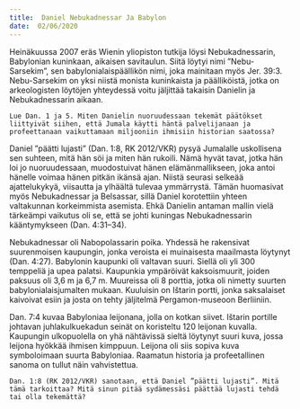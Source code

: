 ```yaml
---
title:  Daniel Nebukadnessar Ja Babylon
date:  02/06/2020
---
```


Heinäkuussa 2007 eräs Wienin yliopiston tutkija löysi Nebukadnessarin, Babylonian kuninkaan, aikaisen savitaulun. Siitä löytyi nimi ”Nebu-Sarsekim”, sen babylonialaispäällikön nimi, joka mainitaan myös Jer. 39:3. Nebu-Sarsekim on yksi niistä monista kuninkaista ja päälliköistä, jotka on arkeologisten löytöjen yhteydessä voitu jäljittää takaisin Danielin ja Nebukadnessarin aikaan.

`Lue Dan. 1 ja 5. Miten Danielin nuoruudessaan tekemät päätökset liittyivät siihen, että Jumala käytti häntä palvelijanaan ja profeettanaan vaikuttamaan miljooniin ihmisiin historian saatossa?`

Daniel ”päätti lujasti” (Dan. 1:8, RK 2012/VKR) pysyä Jumalalle uskollisena sen suhteen, mitä hän söi ja miten hän rukoili. Nämä hyvät tavat, jotka hän loi jo nuoruudessaan, muodostuivat hänen elämänmallikseen, joka antoi hänelle voimaa hänen pitkän ikänsä ajan. Niistä seurasi selkeää ajattelukykyä, viisautta ja ylhäältä tulevaa ymmärrystä. Tämän huomasivat myös Nebukadnessar ja Belsassar, sillä Daniel korotettiin yhteen valtakunnan korkeimmista asemista. Ehkä Danielin antaman mallin vielä tärkeämpi vaikutus oli se, että se johti kuningas Nebukadnessarin kääntymykseen (Dan. 4:31–34).

Nebukadnessar oli Nabopolassarin poika. Yhdessä he rakensivat suurenmoisen kaupungin, jonka veroista ei muinaisesta maailmasta löytynyt (Dan. 4:27). Babylonin kaupunki oli valtavan suuri. Siellä oli yli 300 temppeliä ja upea palatsi. Kaupunkia ympäröivät kaksoismuurit, joiden paksuus oli 3,6 m ja 6,7 m. Muureissa oli 8 porttia, jotka oli nimetty suurten babylonialaisjumalten mukaan. Kuuluisin on Ištarin portti, jonka saksalaiset kaivoivat esiin ja josta on tehty jäljitelmä Pergamon-museoon Berliiniin.

Dan. 7:4 kuvaa Babyloniaa leijonana, jolla on kotkan siivet. Ištarin portille johtavan juhlakulkuekadun seinät on koristeltu 120 leijonan kuvalla. Kaupungin ulkopuolella on yhä nähtävissä sieltä löytynyt suuri kuva, jossa leijona hyökkää ihmisen kimppuun. Leijona oli siis sopiva kuva symboloimaan suurta Babyloniaa. Raamatun historia ja profeetallinen sanoma on tullut näin vahvistettua.

`Dan. 1:8 (RK 2012/VKR) sanotaan, että Daniel ”päätti lujasti”. Mitä tämä tarkoittaa? Mitä sinun pitää sydämessäsi päättää lujasti tehdä tai olla tekemättä?`